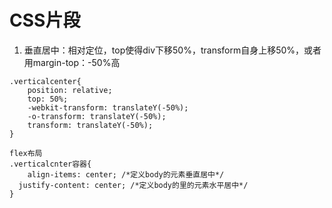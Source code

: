 # CSS片段
1. 垂直居中：相对定位，top使得div下移50%，transform自身上移50%，或者用margin-top：-50%高
```
.verticalcenter{
    position: relative;
    top: 50%;
    -webkit-transform: translateY(-50%);
    -o-transform: translateY(-50%);
    transform: translateY(-50%);
}

flex布局
.verticalcnter容器{
	align-items: center; /*定义body的元素垂直居中*/
  justify-content: center; /*定义body的里的元素水平居中*/
}
```

